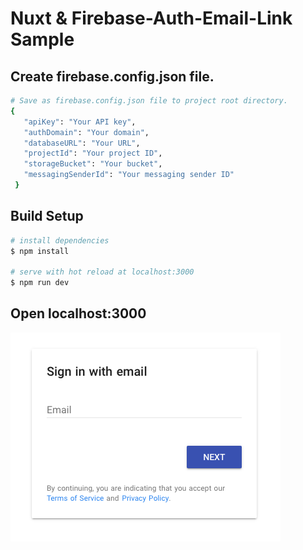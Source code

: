 # Nuxt & Firebase-Auth-Email-Link Sample

## Create firebase.config.json file.

``` bash
# Save as firebase.config.json file to project root directory.
{
   "apiKey": "Your API key",
   "authDomain": "Your domain",
   "databaseURL": "Your URL",
   "projectId": "Your project ID",
   "storageBucket": "Your bucket",
   "messagingSenderId": "Your messaging sender ID"
 }
```

## Build Setup

``` bash
# install dependencies
$ npm install

# serve with hot reload at localhost:3000
$ npm run dev
```

## Open localhost:3000
![sign-in](static/image.png)